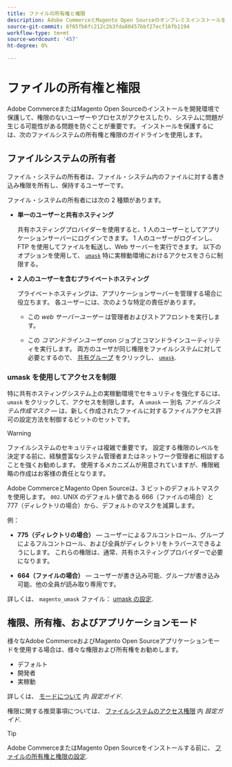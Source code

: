 ```yaml
---
title: ファイルの所有権と権限
description: Adobe CommerceとMagento Open Sourceのオンプレミスインストールを使用する場合のファイルシステム権限の重要性について説明します。
source-git-commit: 8f05fb6fc212c2b3fda80457bbf27ecf16fb1194
workflow-type: tm+mt
source-wordcount: '457'
ht-degree: 0%

---
```



# ファイルの所有権と権限

Adobe CommerceまたはMagento Open Sourceのインストールを開発環境で保護して、権限のないユーザーやプロセスがアクセスしたり、システムに問題が生じる可能性がある問題を防ぐことが重要です。 インストールを保護するには、次のファイルシステムの所有権と権限のガイドラインを使用します。

## ファイルシステムの所有者

ファイル・システムの所有者は、ファイル・システム内のファイルに対する書き込み権限を所有し、保持するユーザーです。

ファイル・システムの所有者には次の 2 種類があります。

- **単一のユーザーと共有ホスティング**

   共有ホスティングプロバイダーを使用すると、1 人のユーザーとしてアプリケーションサーバーにログインできます。 1 人のユーザーがログインし、FTP を使用してファイルを転送し、Web サーバーを実行できます。 以下のオプションを使用して、 [`umask`](#restrict-access-with-a-umask) 特に実稼動環境におけるアクセスをさらに制限する。

- **2 人のユーザーを含むプライベートホスティング**

   プライベートホスティングは、アプリケーションサーバーを管理する場合に役立ちます。 各ユーザーには、次のような特定の責任があります。

   - この _web サーバーユーザー_ は管理者およびストアフロントを実行します。

   - この _コマンドラインユーザ_ cron ジョブとコマンドラインユーティリティを実行します。
   両方のユーザが同じ権限をファイルシステムに対して必要とするので、 [共有グループ](configure-permissions.md#set-ownership-and-permissions-for-two-users) をクリックし、 [`umask`](#restrict-access-with-a-umask).

### umask を使用してアクセスを制限

特に共有ホスティングシステム上の実稼動環境でセキュリティを強化するには、 `umask` をクリックして、アクセスを制限します。 A `umask` — 別名 _ファイルシステム作成マスク_ — は、新しく作成されたファイルに対するファイルアクセス許可の設定方法を制御するビットのセットです。

>[!WARNING]
>
>ファイルシステムのセキュリティは複雑で重要です。 設定する権限のレベルを決定する前に、経験豊富なシステム管理者またはネットワーク管理者に相談することを強くお勧めします。 使用するメカニズムが用意されていますが、権限戦略の作成はお客様の責任となります。

Adobe CommerceとMagento Open Sourceは、3 ビットのデフォルトマスクを使用します。 `002`. UNIX のデフォルト値である 666（ファイルの場合）と 777（ディレクトリの場合）から、デフォルトのマスクを減算します。

例：

- **775（ディレクトリの場合）** — ユーザーによるフルコントロール、グループによるフルコントロール、および全員がディレクトリをトラバースできるようにします。 これらの権限は、通常、共有ホスティングプロバイダーで必要になります。

- **664（ファイルの場合）** — ユーザーが書き込み可能、グループが書き込み可能、他の全員が読み取り専用です。

詳しくは、 `magento_umask` ファイル： [umask の設定](../../next-steps/set-umask.md).

## 権限、所有権、およびアプリケーションモード

様々なAdobe CommerceおよびMagento Open Sourceアプリケーションモードを使用する場合は、様々な権限および所有権をお勧めします。

- デフォルト
- 開発者
- 実稼動

詳しくは、 [モードについて](../../../configuration/bootstrap/application-modes.md) 内 _設定ガイド_.

権限に関する推奨事項については、 [ファイルシステムのアクセス権限](../../../configuration/deployment/file-system-permissions.md) 内 _設定ガイド_.

>[!TIP]
>
>Adobe CommerceまたはMagento Open Sourceをインストールする前に、 [ファイルの所有権と権限の設定](configure-permissions.md).

